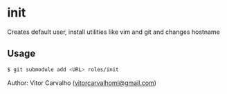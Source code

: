 # init

Creates default user, install utilities like vim and git and changes hostname

## Usage

```sh
$ git submodule add <URL> roles/init
```


Author: Vitor Carvalho (vitorcarvalhoml@gmail.com)

